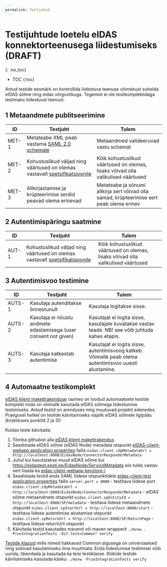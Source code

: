 ```yaml
---
permalink: Testjuhud
---
```


# Testijuhtude loetelu eIDAS konnektorteenusega liidestumiseks (DRAFT)
{: .no_toc}

- TOC
{:toc}

Antud testide eesmärk on kontrollida liidestuva teenuse võimekust suhelda eIDAS sõlme ning eidas võrgustikuga. Tegemist ei ole testikomplektidaga testimaks liidestuvat teenust.

## 1 Metaandmete publitseerimine

| ID | Testjuht | Tulem |
|----|----------|-----------|
| MET-1 | Metateabe XML peab vastama [SAML 2.0 schemale](https://docs.oasis-open.org/security/saml/v2.0/saml-schema-metadata-2.0.xsd) | Metaandmed valideeruvad vastu schemat |
| MET-2 | Kohustuslikud väljad ning väärtused on olemas vastavalt [spetsifikatsioonile](https://e-gov.github.io/eIDAS-Connector/Spetsifikatsioon#53-teenusepakkuja-metateave) | Kõik kohustuslikud väärtused on olemas, lisaks võivad olla valikulised väärtused |
| MET-3 | Allkirjastamise ja krüpteerimise serdid peavad olema erinevad | Metateabe ja sõnumi allkirja sert võivad olla samad, krüpteerimise sert peab olema erinev |


## 2 Autentimispäringu saatmine

| ID | Testjuht | Tulem |
|----|----------|-----------|
| AUT-1 | Kohustuslikud väljad ning väärtused on olemas vastavalt [spetsifikatsioonile](https://e-gov.github.io/eIDAS-Connector/Spetsifikatsioon#6-autentimisp%C3%A4ring) | Kõik kohustuslikud väärtused on olemas, lisaks võivad olla valikulised väärtused |


## 3 Autentimisvoo testimine

| ID | Testjuht | Tulem |
|----|----------|-----------|
| AUTS-1 | Kasutaja autenditakse õnnestunult | Kasutaja logitakse sisse. |
| AUTS-2 | Kasutaja ei nõustu andmete edastamisega (user consent not given) | Kasutajat ei logita sisse, kasutajale kuvatakse vastav teade. NB! see võib juhtuda kahes etapis. |
| AUTS-3 | Kasutaja katkestab autentimise | Kasutajat ei logita sisse, autentimisvoog katkeb. Võimalik peab olema autentimisvoo uuesti alustamine. |

## 4 Automaatne testikomplekt

[eIDAS klient makettrakenduse](https://github.com/e-gov/eIDAS-Client) raames on loodud automaatsete testide komplekt mida on võimalik kasutada eIDAS sõlmega liidestumise testimiseks. Antud testid on arenduses ning  muutuvad projekti edenedes. Praegusel hetkel on testide käivitamiseks vajalik eIDAS sõlmele ligipääs (kirjelduses punktid 2 ja 3)!

Kuidas teste käivitada:
1) Tõmba githubist alla [eIDAS klient makettrakendus](https://github.com/e-gov/eIDAS-Client)
2) Seadistada eIDAS sõlme (eIDAS Node) metadata otspunkt [eIDAS-client-webapp application.properties](https://github.com/e-gov/eIDAS-Client/blob/master/eidas-client-webapp/src/main/resources/application.properties)
failis
`eidas.client.idpMetadataUrl = http://localhost:8080/EidasNode/ConnectorResponderMetadata`
3) Juhul kui kasutatakse muud eIDAS sõlme kui https://eidastest.eesti.ee/EidasNode/ServiceMetadata siis tuleb vastav sert lisada ka [eidas-client-webapp keystore-i](https://github.com/e-gov/eIDAS-Client/blob/master/eidas-client-webapp/src/main/resources/samlKeystore.jks)
4) Seadistada testid enda SAML liidese otspunktidele [eidas-client-test application.properties](https://github.com/e-gov/eIDAS-Client/blob/master/eidas-client-test/src/test/resources/application-test.properties) failis
`server.port = 8080` - testitava liidese port
`eidas.client.idpMetadataUrl = http://localhost:8080/EidasNode/ConnectorResponderMetadata` - eIDAS sõlme metaandmete otspunkt
`eidas.client.spEntityId = http://localhost:8080/SP/metadata` - tesitava liidese metaandmete otspunkt
`eidas.client.spStartUrl = http://localhost:8080/start` - testitava liidese autentimise alustamise otspunkt
`eidas.client.spReturnUrl = http://localhost:8080/SP/ReturnPage` - testitava liidese returnUrli otspunkt
5) Käivitada testid kasutades mavenit või maven wrapperit
`./mvnw -PrunIntegrationTests -Dit.test=Common* verify`

[Testide klassid](https://github.com/e-gov/eIDAS-Client/tree/master/eidas-client-test/src/test/java/ee/ria/eidas) mille nimed hakkavad Common algusega on universaalsed ning sobivad kasutamiseks ilma muutmata. Enda liidestumise testimisel võib uurida, täiendada ja kasutada ka teisi testiklasse. Kõikide testide käivitamiseks kasutada käsku:
`./mvnw -PrunIntegrationTests verify`

